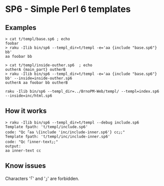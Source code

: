 SP6 - Simple Perl 6 templates
=============================

Examples
--------

    > cat t/templ/base.sp6 ; echo
    foobar
    > raku -Ilib bin/sp6 --templ_dir=t/templ -e='aa {include "base.sp6"} bb'
    aa foobar bb

    > cat t/templ/inside-outher.sp6  ; echo
    outherA {main_part} outherB
    > raku -Ilib bin/sp6 --templ_dir=t/templ -e='aa {include "base.sp6"} bb' --inside=inside-outher.sp6
    outherA aa foobar bb outherB

    raku -Ilib bin/sp6 --templ_dir=../BrnoPM-Web/templ/ --templ=index.sp6 --inside=inc/html.sp6

How it works
------------

    > raku -Ilib bin/sp6 --templ_dir=t/templ --debug include.sp6
    Template fpath: 't/templ/include.sp6'
    code: "Qc ｢aa \{include 'inc/include-inner.sp6'} cc｣;"
    Template fpath: 't/templ/inc/include-inner.sp6'
    code: "Qc ｢inner-text｣;"
    output:
    aa inner-text cc


Know issues
-----------

Characters '｢' and '｣' are forbidden.
